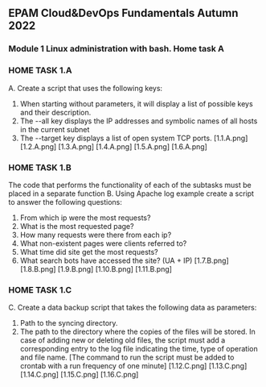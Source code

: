 ## EPAM Cloud&DevOps Fundamentals Autumn 2022
### Module 1 Linux administration with bash. Home task A

### HOME TASK 1.A

A. Create a script that uses the following keys:
1. When starting without parameters, it will display a list of possible keys and their description.
2. The --all key displays the IP addresses and symbolic names of all hosts in the current subnet
3. The --target key displays a list of open system TCP ports.
[1.1.A.png]
[1.2.A.png]
[1.3.A.png]
[1.4.A.png]
[1.5.A.png]
[1.6.A.png]

### HOME TASK 1.B
The code that performs the functionality of each of the subtasks must be placed in a separate function
B. Using Apache log example create a script to answer the following questions:
1. From which ip were the most requests?
2. What is the most requested page?
3. How many requests were there from each ip?
4. What non-existent pages were clients referred to?
5. What time did site get the most requests?
6. What search bots have accessed the site? (UA + IP)
[1.7.B.png]
[1.8.B.png]
[1.9.B.png]
[1.10.B.png]
[1.11.B.png]


### HOME TASK 1.C
C. Create a data backup script that takes the following data as parameters:
1. Path to the syncing directory.
2. The path to the directory where the copies of the files will be stored.
In case of adding new or deleting old files, the script must add a corresponding entry to the log file
indicating the time, type of operation and file name. [The command to run the script must be added to
crontab with a run frequency of one minute]
[1.12.C.png]
[1.13.C.png]
[1.14.C.png]
[1.15.C.png]
[1.16.C.png]
